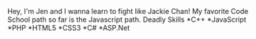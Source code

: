 Hey, I'm Jen and I wanna learn to fight like Jackie Chan!
My favorite Code School path so far is the Javascript path.
Deadly Skills
*C++
*JavaScript
*PHP
*HTML5
*CSS3
*C#
*ASP.Net
